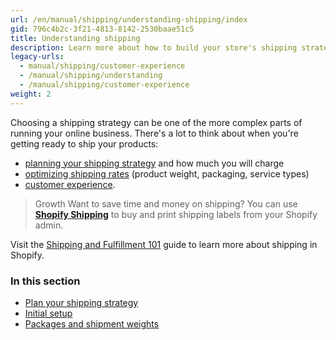 ```yaml
---
url: /en/manual/shipping/understanding-shipping/index
gid: 796c4b2c-3f21-4813-8142-2530baae51c5
title: Understanding shipping
description: Learn more about how to build your store's shipping strategy.
legacy-urls:
  - manual/shipping/customer-experience
  - /manual/shipping/understanding
  - /manual/shipping/customer-experience
weight: 2
---
```


Choosing a shipping strategy can be one of the more complex parts of running your online business. There's a lot to think about when you're getting ready to ship your products:

 * [planning your shipping strategy](/manual/shipping/understanding-shipping/plan-your-shipping-strategy/#plan-your-shipping-strategy) and how much you will charge
 * [optimizing shipping rates](/manual/shipping/understanding-shipping/plan-your-shipping-strategy/#optimize-shipping-rates) (product weight, packaging, service types)
 * [customer experience](/manual/shipping/understanding-shipping/plan-your-shipping-strategy/#customer-experience).

> Growth
> Want to save time and money on shipping? You can use [**Shopify Shipping**](/manual/shipping/shopify-shipping) to buy and print shipping labels from your Shopify admin.

Visit the [Shipping and Fulfillment 101](//www.shopify.com/guides/shipping-and-fulfillment-101) guide to learn more about shipping in Shopify.

### In this section

* [Plan your shipping strategy](/manual/shipping/understanding-shipping/plan-your-shipping-strategy)
* [Initial setup](/manual/shipping/understanding-shipping/initial-setup)
* [Packages and shipment weights](/manual/shipping/understanding-shipping/packaging-and-weights)
